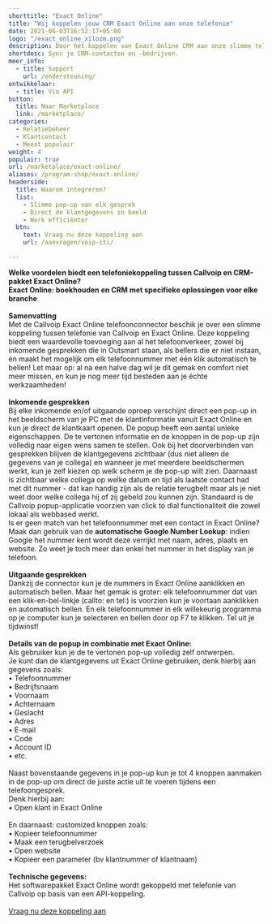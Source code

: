 ```yaml
---
shorttitle: "Exact Online"
title: "Wij koppelen jouw CRM Exact Online aan onze telefonie"
date: 2021-06-03T16:52:17+05:00
logo: "/exact_online_xilozm.png"
description: Door het koppelen van Exact Online CRM aan onze slimme telefonie werk je een stuk efficienter.
shortdesc: Sync je CRM-contacten en -bedrijven.
meer_info:
  - title: Support
    url: /ondersteuning/
ontwikkelaar:
  - title: Via API
button:
  title: Naar Marketplace
  link: /marketplace/
categories:
  - Relatiebeheer
  - Klantcontact
  - Meest populair
weight: 4
populair: true
url: /marketplace/exact-online/
aliases: /program-shop/exact-online/
headerside:
  title: Waarom integreren?
  list:
    - Slimme pop-up van elk gesprek
    - Direct de klantgegevens in beeld
    - Werk efficiënter
  btn:
    text: Vraag nu deze koppeling aan
    url: /aanvragen/voip-cti/

---
```


**Welke voordelen biedt een telefoniekoppeling tussen Callvoip en CRM-pakket Exact Online?<br>
Exact Online: boekhouden en CRM met specifieke oplossingen voor elke branche**<br>
<br>
**Samenvatting**<br>
Met de Callvoip Exact Online telefoonconnector beschik je over een slimme koppeling tussen telefonie van Callvoip en Exact Online. Deze koppeling biedt een waardevolle toevoeging aan al het telefoonverkeer, zowel bij inkomende gesprekken die in Outsmart staan, als bellers die er niet instaan, én maakt het mogelijk om elk telefoonnummer met één klik automatisch te bellen! Let maar op: al na een halve dag wil je dit gemak en comfort niet meer missen, en kun je nog meer tijd besteden aan je échte werkzaamheden!<br>
<br>
**Inkomende gesprekken**<br>
Bij elke inkomende en/of uitgaande oproep verschijnt direct een pop-up in het beeldscherm van je PC met de klantinformatie vanuit Exact Online en kun je direct de klantkaart openen. De popup heeft een aantal unieke eigenschappen. De te vertonen informatie en de knoppen in de pop-up zijn volledig naar eigen wens samen te stellen. Ook bij het doorverbinden van gesprekken blijven de klantgegevens zichtbaar (dus niet alleen de gegevens van je collega) en wanneer je met meerdere beeldschermen werkt, kun je zelf kiezen op welk scherm je de pop-up wilt zien. Daarnaast is zichtbaar welke collega op welke datum en tijd als laatste contact had met dit nummer - dat kan handig zijn als de relatie terugbelt maar als je niet weet door welke collega hij of zij gebeld zou kunnen zijn. Standaard is de Callvoip popup-applicatie voorzien van click to dial functionaliteit die zowel lokaal als webbased werkt. <br>
Is er geen match van het telefoonnummer met een contact in Exact Online? Maak dan gebruik van de **automatische Google Number Lookup**: indien Google het nummer kent wordt deze verrijkt met naam, adres, plaats en website. Zo weet je toch meer dan enkel het nummer in het display van je telefoon.<br>
<br>
**Uitgaande gesprekken**<br>
Dankzij de connector kun je de nummers in Exact Online aanklikken en automatisch bellen. Maar het gemak is groter: elk telefoonnummer dat van een klik-en-bel-linkje (callto: en tel:) is voorzien kun je voortaan aanklikken en automatisch bellen. En elk telefoonnummer in elk willekeurig programma op je computer kun je selecteren en bellen door op F7 te klikken. Tel uit je tijdwinst! <br>
<br>
**Details van de popup in combinatie met Exact Online:**<br>
Als gebruiker kun je de te vertonen pop-up volledig zelf ontwerpen. <br>
Je kunt dan de klantgegevens uit Exact Online gebruiken, denk hierbij aan gegevens zoals: <br>
• Telefoonnummer <br>
• Bedrijfsnaam<br>
• Voornaam<br>
• Achternaam<br>
• Geslacht<br>
• Adres<br>
• E-mail<br>
• Code<br>
• Account ID<br>
• etc.<br>
<br>
Naast bovenstaande gegevens in je pop-up kun je tot 4 knoppen aanmaken in de pop-up om direct de juiste actie uit te voeren tijdens een telefoongesprek. <br>
Denk hierbij aan:<br>
• Open klant in Exact Online<br>
<br>
En daarnaast: customized knoppen zoals: <br>
• Kopieer telefoonnummer<br>
• Maak een terugbelverzoek<br>
• Open website <br>
• Kopieer een parameter (bv klantnummer of klantnaam) <br>
<br>
**Technische gegevens:**<br>
Het softwarepakket Exact Online wordt gekoppeld met telefonie van Callvoip op basis van een API-koppeling.<br>
<br><a href="/aanvragen/voip-cti/" class="button">Vraag nu deze koppeling aan</a>
